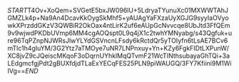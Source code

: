$START$T4Ov+XoQem+SVGetE5bxJW096lU+5LdryaTYunuXc01MXWWTAhJGMZLk4p+Na9An4DcavKkOygSkMhf5+yAUAgYaFXzaUyXGJG9syyIaOVyowkXPrzddGKzV3QWBiR2OkOax4ntLirK2uf6eAUpGcNvvcqe8UbJtd3FfQEm9v9wjwdPKDbUVmp6MM4cgAOQspt0L9q4jX1c2twhYMNyabg/s43Qgfuk+ure96TqPZnpNJWRsJlwYLYdGSVncnLFsdy6kRctdQr5yTOIyfn6tLsAE7BCv6mTlc1h4gIuYM/3G2Ytz7aTMOye7uNR7LNPnxuy+Yn+KZy6FgkFIDtLXPunW/XC8jvZ9cJQeiscMKqoF3oDqrnUYhklMqQTvmF21WcTINthsubayaGhTQi+3aLEdgmcfgjPdt2gBUXfdjdTLaExYECqFES25PLN9piWAUGQ/3FY7Kfiini9M1WiIVg==$END$